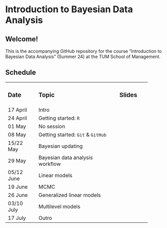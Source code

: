 
# Introduction to Bayesian Data Analysis

## **Welcome!**

This is the accompanying GitHub repository for the course “Introduction
to Bayesian Data Analysis” (Summer 24) at the TUM School of Management.

## Schedule

<table style="width:89%;">
<colgroup>
<col style="width: 19%" />
<col style="width: 50%" />
<col style="width: 19%" />
</colgroup>
<tbody>
<tr class="odd">
<td><h3 id="date">Date</h3></td>
<td><h3 id="topic">Topic</h3></td>
<td><h3 id="slides">Slides</h3></td>
</tr>
<tr class="even">
<td>17 April</td>
<td>Intro</td>
<td></td>
</tr>
<tr class="odd">
<td>24 April</td>
<td>Getting started: <code>R</code></td>
<td></td>
</tr>
<tr class="even">
<td>01 May</td>
<td>No session</td>
<td></td>
</tr>
<tr class="odd">
<td>08 May</td>
<td>Getting started: <code>Git</code> &amp; <code>GitHub</code></td>
<td></td>
</tr>
<tr class="even">
<td>15/22 May</td>
<td>Bayesian updating</td>
<td></td>
</tr>
<tr class="odd">
<td>29 May</td>
<td>Bayesian data analysis workflow</td>
<td></td>
</tr>
<tr class="even">
<td>05/12 June</td>
<td>Linear models</td>
<td></td>
</tr>
<tr class="odd">
<td>19 June</td>
<td>MCMC</td>
<td></td>
</tr>
<tr class="even">
<td>26 June</td>
<td>Generalized linear models</td>
<td></td>
</tr>
<tr class="odd">
<td>03/10 July</td>
<td>Multilevel models</td>
<td></td>
</tr>
<tr class="even">
<td>17 July</td>
<td>Outro</td>
<td></td>
</tr>
</tbody>
</table>

